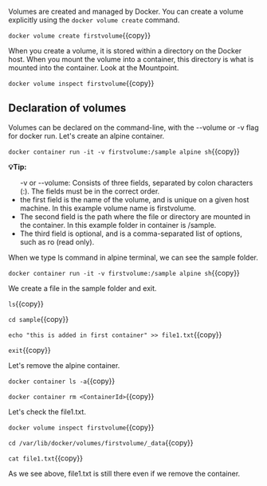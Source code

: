 
Volumes are created and managed by Docker. You can create a volume explicitly using the `docker volume create` command.

`docker volume create firstvolume`{{copy}}

When you create a volume, it is stored within a directory on the Docker host. When you mount the volume into a container, this directory is what is mounted into the container. Look at the Mountpoint.

`docker volume inspect firstvolume`{{copy}}

## Declaration of volumes

Volumes can be declared on the command-line, with the --volume or -v  flag for docker run. Let's create an alpine container.

`docker container run -it -v firstvolume:/sample alpine sh`{{copy}}

<div class="alert alert-block alert-info">
    <b>💡Tip: 
</b>
    <ul>-v or --volume: Consists of three fields, separated by colon characters (:). The fields must be in the correct order.
       <li>the first field is the name of the volume, and is unique on a given host machine. In this example volume name is firstvolume.</li>
       <li>The second field is the path where the file or directory are mounted in the container. In this example folder in container is /sample.</li>
       <li>The third field is optional, and is a comma-separated list of options, such as ro (read only).</li>
    </ul>
</div>

When we type ls command in alpine terminal, we can see the sample folder.

`docker container run -it -v firstvolume:/sample alpine sh`{{copy}} 


We create a file in the sample folder and exit.

`ls`{{copy}} 

`cd sample`{{copy}} 

`echo "this is added in first container" >> file1.txt`{{copy}} 

`exit`{{copy}} 

Let's remove the alpine container.

`docker container ls -a`{{copy}} 

`docker container rm <ContainerId>`{{copy}} 

Let's check the file1.txt.

`docker volume inspect firstvolume`{{copy}}

`cd /var/lib/docker/volumes/firstvolume/_data`{{copy}}

`cat file1.txt`{{copy}}

As we see above, file1.txt is still there even if we remove the container.